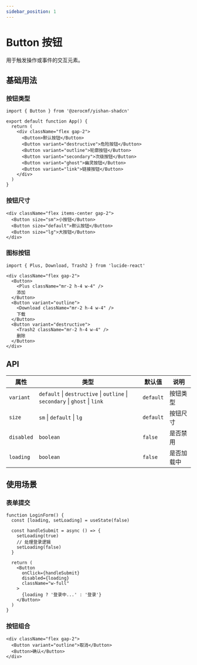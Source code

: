 ```yaml
---
sidebar_position: 1
---
```


# Button 按钮

用于触发操作或事件的交互元素。

## 基础用法

### 按钮类型

```tsx
import { Button } from '@zerocmf/yishan-shadcn'

export default function App() {
  return (
    <div className="flex gap-2">
      <Button>默认按钮</Button>
      <Button variant="destructive">危险按钮</Button>
      <Button variant="outline">轮廓按钮</Button>
      <Button variant="secondary">次级按钮</Button>
      <Button variant="ghost">幽灵按钮</Button>
      <Button variant="link">链接按钮</Button>
    </div>
  )
}
```

### 按钮尺寸

```tsx
<div className="flex items-center gap-2">
  <Button size="sm">小按钮</Button>
  <Button size="default">默认按钮</Button>
  <Button size="lg">大按钮</Button>
</div>
```

### 图标按钮

```tsx
import { Plus, Download, Trash2 } from 'lucide-react'

<div className="flex gap-2">
  <Button>
    <Plus className="mr-2 h-4 w-4" />
    添加
  </Button>
  <Button variant="outline">
    <Download className="mr-2 h-4 w-4" />
    下载
  </Button>
  <Button variant="destructive">
    <Trash2 className="mr-2 h-4 w-4" />
    删除
  </Button>
</div>
```

## API

| 属性 | 类型 | 默认值 | 说明 |
|---|---|---|---|
| `variant` | `default` \| `destructive` \| `outline` \| `secondary` \| `ghost` \| `link` | `default` | 按钮类型 |
| `size` | `sm` \| `default` \| `lg` | `default` | 按钮尺寸 |
| `disabled` | `boolean` | `false` | 是否禁用 |
| `loading` | `boolean` | `false` | 是否加载中 |

## 使用场景

### 表单提交

```tsx
function LoginForm() {
  const [loading, setLoading] = useState(false)

  const handleSubmit = async () => {
    setLoading(true)
    // 处理登录逻辑
    setLoading(false)
  }

  return (
    <Button 
      onClick={handleSubmit}
      disabled={loading}
      className="w-full"
    >
      {loading ? '登录中...' : '登录'}
    </Button>
  )
}
```

### 按钮组合

```tsx
<div className="flex gap-2">
  <Button variant="outline">取消</Button>
  <Button>确认</Button>
</div>
```